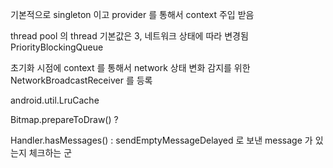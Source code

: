 



기본적으로 singleton 이고 provider 를 통해서 context 주입 받음

thread pool 의 thread 기본값은 3, 네트워크 상태에 따라 변경됨
PriorityBlockingQueue


초기화 시점에 context 를 통해서 network 상태 변화 감지를 위한 NetworkBroadcastReceiver 를 등록

android.util.LruCache

Bitmap.prepareToDraw() ?


Handler.hasMessages() : sendEmptyMessageDelayed 로 보낸 message 가 있는지 체크하는 군
<!--stackedit_data:
eyJoaXN0b3J5IjpbMTA5MzE5ODAzNCwxMTc4NzYwMDM3LC0xMj
AzMDI0NTk1XX0=
-->